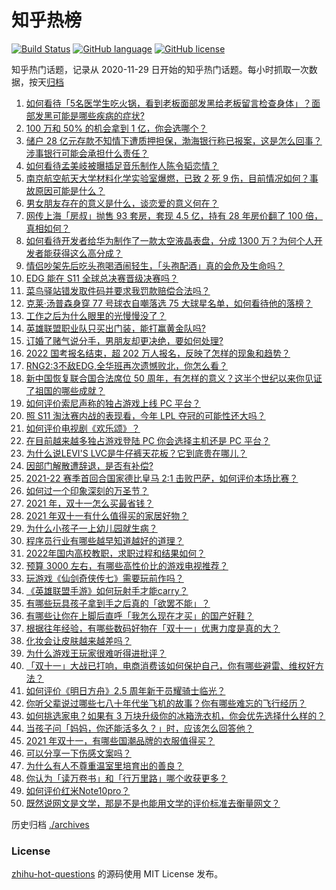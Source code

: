 # 知乎热榜
[![Build Status](https://github.com/ToWeLong/zhihu-hot-questions/workflows/CI/badge.svg)](https://github.com/ToWeLong/zhihu-hot-questions/actions)
[![GitHub language](https://img.shields.io/badge/language-golang-orange.svg)](https://golang.org/)
[![GitHub license](https://img.shields.io/github/license/ToWeLong/zhihu-hot-questions)](https://github.com/ToWeLong/zhihu-hot-questions/blob/main/LICENSE)

知乎热门话题，记录从 2020-11-29 日开始的知乎热门话题。每小时抓取一次数据，按天[归档](./archives)

<!-- BEGIN -->

1. [如何看待「5名医学生吃火锅，看到老板面部发黑给老板留言检查身体」？面部发黑可能是哪些疾病的症状?](https://www.zhihu.com/question/494004745)
1. [100 万和 50% 的机会拿到 1 亿，你会选哪个？](https://www.zhihu.com/question/58987559)
1. [储户 28 亿元存款不知情下遭质押担保，渤海银行称已报案，这是怎么回事？涉事银行可能会承担什么责任？](https://www.zhihu.com/question/494180173)
1. [如何看待孟美岐被曝插足音乐制作人陈令韬恋情？](https://www.zhihu.com/question/494331187)
1. [南京航空航天大学材料化学实验室爆燃，已致 2 死 9 伤，目前情况如何？事故原因可能是什么？](https://www.zhihu.com/question/494272679)
1. [男女朋友存在的意义是什么，谈恋爱的意义何在？](https://www.zhihu.com/question/61467321)
1. [网传上海「房叔」抛售 93 套房，套现 4.5 亿，持有 28 年房价翻了 100 倍，真相如何？](https://www.zhihu.com/question/494337815)
1. [如何看待开发者给华为制作了一款太空液晶表盘，分成 1300 万？为何个人开发者能获得这么高分成？](https://www.zhihu.com/question/494016726)
1. [情侣吵架先后吃头孢喝酒闹轻生，「头孢配酒」真的会危及生命吗？](https://www.zhihu.com/question/493904551)
1. [EDG 能在 S11 全球总决赛晋级决赛吗？](https://www.zhihu.com/question/494177784)
1. [菜鸟驿站错发取件码并要求我罚款赔偿合法吗？](https://www.zhihu.com/question/452480144)
1. [克莱·汤普森身穿 77 号球衣自嘲落选 75 大球星名单，如何看待他的落榜？](https://www.zhihu.com/question/494212056)
1. [工作之后为什么眼里的光慢慢没了？](https://www.zhihu.com/question/487773577)
1. [英雄联盟职业队只买出门装，能打赢黄金队吗?](https://www.zhihu.com/question/481635969)
1. [订婚了赌气说分手，男朋友却更决绝，要如何处理?](https://www.zhihu.com/question/492924029)
1. [2022 国考报名结束，超 202 万人报名，反映了怎样的现象和趋势？](https://www.zhihu.com/question/494273024)
1. [RNG2:3不敌EDG,全华班再次遗憾败北，你怎么看？](https://www.zhihu.com/question/494178818)
1. [新中国恢复联合国合法席位 50 周年，有怎样的意义？这半个世纪以来你见证了祖国的哪些成就？](https://www.zhihu.com/question/494350152)
1. [如何评价索尼声称的独占游戏上线 PC 平台？](https://www.zhihu.com/question/493820288)
1. [照 S11 淘汰赛内战的表现看，今年 LPL 夺冠的可能性还大吗？](https://www.zhihu.com/question/494162733)
1. [如何评价电视剧《欢乐颂》？](https://www.zhihu.com/question/41237992)
1. [在目前越来越多独占游戏登陆 PC 你会选择主机还是 PC 平台？](https://www.zhihu.com/question/494005404)
1. [为什么说LEVI'S LVC是牛仔裤天花板？它到底贵在哪儿？](https://www.zhihu.com/question/493463801)
1. [因部门解散遭辞退，是否有补偿?](https://www.zhihu.com/question/488836005)
1. [2021-22 赛季首回合国家德比皇马 2:1 击败巴萨，如何评价本场比赛？](https://www.zhihu.com/question/494230269)
1. [如何过一个印象深刻的万圣节？](https://www.zhihu.com/question/493125520)
1. [2021 年，双十一怎么买最省钱？](https://www.zhihu.com/question/492353988)
1. [2021 年双十一有什么值得买的家居好物？](https://www.zhihu.com/question/488514307)
1. [为什么小孩子一上幼儿园就生病？](https://www.zhihu.com/question/474644529)
1. [程序员行业有哪些越早知道越好的道理？](https://www.zhihu.com/question/488337875)
1. [2022年国内高校教职，求职过程和结果如何？](https://www.zhihu.com/question/473044559)
1. [预算 3000 左右，有哪些高性价比的游戏电视推荐？](https://www.zhihu.com/question/493883536)
1. [玩游戏《仙剑奇侠传七》需要玩前作吗？](https://www.zhihu.com/question/492536878)
1. [《英雄联盟手游》如何玩射手才能carry？](https://www.zhihu.com/question/492117514)
1. [有哪些玩具孩子拿到手之后真的「欲罢不能」？](https://www.zhihu.com/question/494205165)
1. [有哪些让你在上脚后直呼「我怎么现在才买」的国产好鞋？](https://www.zhihu.com/question/493294190)
1. [根据往年经验，有哪些数码好物在「双十一」优惠力度是真的大？](https://www.zhihu.com/question/492100572)
1. [化妆会让皮肤越来越差吗？](https://www.zhihu.com/question/493601147)
1. [为什么游戏王玩家很难听得进批评？](https://www.zhihu.com/question/490521408)
1. [「双十一」大战已打响，电商消费该如何保护自己，你有哪些避雷、维权好方法？](https://www.zhihu.com/question/493442811)
1. [如何评价《明日方舟》2.5 周年新干员耀骑士临光？](https://www.zhihu.com/question/494287670)
1. [你听父辈说过哪些七八十年代坐飞机的故事？你有哪些难忘的飞行经历？](https://www.zhihu.com/question/493622740)
1. [如何挑选家电？如果有 3 万块升级你的冰箱洗衣机，你会优先选择什么样的？](https://www.zhihu.com/question/493958274)
1. [当孩子问「妈妈，你还能活多久？」时，应该怎么回答他？](https://www.zhihu.com/question/462157215)
1. [2021 年双十一，有哪些国潮品牌的衣服值得买？](https://www.zhihu.com/question/492590122)
1. [可以分享一下伤感文案吗？](https://www.zhihu.com/question/479988450)
1. [为什么有人不尊重温室里培育出的善良？](https://www.zhihu.com/question/487757273)
1. [你认为「读万卷书」和「行万里路」哪个收获更多？](https://www.zhihu.com/question/493548391)
1. [如何评价红米Note10pro？](https://www.zhihu.com/question/461516679)
1. [既然说网文是文学，那是不是也能用文学的评价标准去衡量网文？](https://www.zhihu.com/question/491104258)

<!-- END -->

历史归档 [./archives](./archives)


### License
[zhihu-hot-questions](https://github.com/towelong/zhihu-hot-questions) 的源码使用 MIT License 发布。